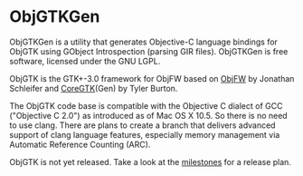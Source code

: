 ObjGTKGen
==========

ObjGTKGen is a utility that generates Objective-C language bindings for ObjGTK using GObject Introspection (parsing GIR files). ObjGTKGen is free software, licensed under the GNU LGPL.

ObjGTK is the GTK+-3.0 framework for ObjFW based on [ObjFW](https://objfw.nil.im/) by Jonathan Schleifer and [CoreGTK](https://github.com/coregtk)(Gen) by Tyler Burton.

The ObjGTK code base is compatible with the Objective C dialect of GCC ("Objective C 2.0") as introduced as of Mac OS X 10.5. So there is no need to use clang. There are plans to create a branch that delivers advanced support of clang language features, especially memory management via Automatic Reference Counting (ARC).

ObjGTK is not yet released. Take a look at the [milestones](https://codeberg.org/Letterus/objgtkgen/milestones) for a release plan.